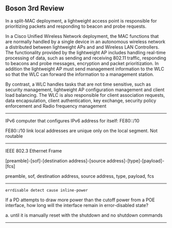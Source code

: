 ## Boson 3rd Review

In a split-MAC deployment, a lightweight access point is responsible for prioritizing packets and responding to beacon and probe requests. 

In a Cisco Unified Wireless Network deployment, the MAC functions that are normally handled by a single device in an autonomous wireless network a distributed between lightweight APs and and Wireless LAN Controllers. The functionality provided by the lightweight AP includes handling real-time processing of data, such as sending and receiving 802.11 traffic, responding to beacons and probe messages, encryption and packet prioritization. In addition the lightweight AP must send management information to the WLC so that the WLC can forward the information to a management station.

By contrast, a WLC handles tasks that are not time sensitive, such as security management, lightweight AP configuration management and client load balancing. The WLC is also responsible for client association requests, data encapsulation, client authentication, key exchange, security policy enforcement and Radio frequency management

------------------------------------------------------------------------------------------------------------------------

IPv6 computer that configures IPv6 address for itself: FE80::/10

FE80::/10 link local addresses are unique only on the local segment. Not routable 

------------------------------------------------------------------------------------------------------------------------

IEEE 802.3 Ethernet Frame

[preamble]-[sof]-[destination address]-[source address]-[type]-[payload]-[fcs]

preamble, sof, destination address, source address, type, payload, fcs 

------------------------------------------------------------------------------------------------------------------------

```errdisable detect cause inline-power```

If a PD attempts to draw more power than the cutoff power from a POE interface, how long will the interface remain in error-disabled state?

a. until it is manually reset with the shutdown and no shutdown commands

------------------------------------------------------------------------------------------------------------------------
